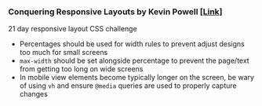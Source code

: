 ### Conquering Responsive Layouts by Kevin Powell [\[Link\]](https://courses.kevinpowell.co/view/courses/conquering-responsive-layouts)
21 day responsive layout CSS challenge

- Percentages should be used for width rules to prevent adjust designs too much for small screens
- `max-width` should be set alongside percentage to prevent the page/text from getting too long on wide screens
- In mobile view elements become typically longer on the screen, be wary of using `vh` and ensure `@media` queries are used to properly capture changes